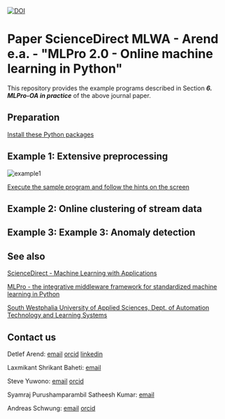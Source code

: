 [![DOI](https://zenodo.org/badge/DOI/10.5281/zenodo.13995893.svg)](https://doi.org/10.5281/zenodo.13995893)

# Paper ScienceDirect MLWA - Arend e.a. - "MLPro 2.0 - Online machine learning in Python"
This repository provides the example programs described in Section _**6. MLPro-OA in practice**_ of the above journal paper.

## Preparation

[Install these Python packages](requirements.txt)


## Example 1: Extensive preprocessing

![example1](example1/example1_complex_preprocessing.gif)

[Execute the sample program and follow the hints on the screen](example1/example1_complex_preprocessing.py)



## Example 2: Online clustering of stream data

## Example 3: Example 3: Anomaly detection

## See also

[ScienceDirect - Machine Learning with Applications](https://www.sciencedirect.com/journal/machine-learning-with-applications)

[MLPro - the integrative middleware framework for standardized machine learning in Python](https://mlpro.readthedocs.io/)

[South Westphalia University of Applied Sciences, Dept. of Automation Technology and Learning Systems](https://www.fh-swf.de/de/forschung___transfer_4/labore_3/labs/labor_fuer_automatisierungstechnik__soest_1/standardseite_57.php)


## Contact us

Detlef Arend: [email](mailto:arend.detlef@fh-swf.de) [orcid](https://orcid.org/my-orcid?orcid=0000-0002-8315-2346) [linkedin](https://www.linkedin.com/in/detlef-arend-65170527b)

Laxmikant Shrikant Baheti: [email](mailto:baheti.laxmikantshrikant@fh-swf.de) 

Steve Yuwono: [email](mailto:yuwono.steve@fh-swf.de) [orcid](https://orcid.org/0000-0001-7570-2726)

Syamraj Purushamparambil Satheesh Kumar: [email](purushamparambilsatheeshkumar.syamraj@fh-swf.de)

Andreas Schwung: [email](mailto:schwung.andreas@fh-swf.de) [orcid](https://orcid.org/0000-0001-8405-0977)
